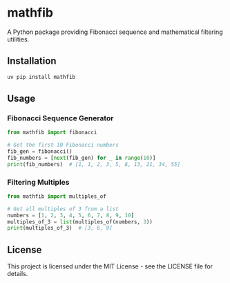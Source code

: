 # mathfib

A Python package providing Fibonacci sequence and mathematical filtering utilities.

## Installation

```bash
uv pip install mathfib
```

## Usage

### Fibonacci Sequence Generator

```python
from mathfib import fibonacci

# Get the first 10 Fibonacci numbers
fib_gen = fibonacci()
fib_numbers = [next(fib_gen) for _ in range(10)]
print(fib_numbers)  # [1, 1, 2, 3, 5, 8, 13, 21, 34, 55]
```

### Filtering Multiples

```python
from mathfib import multiples_of

# Get all multiples of 3 from a list
numbers = [1, 2, 3, 4, 5, 6, 7, 8, 9, 10]
multiples_of_3 = list(multiples_of(numbers, 3))
print(multiples_of_3)  # [3, 6, 9]
```

## License

This project is licensed under the MIT License - see the LICENSE file for details.
